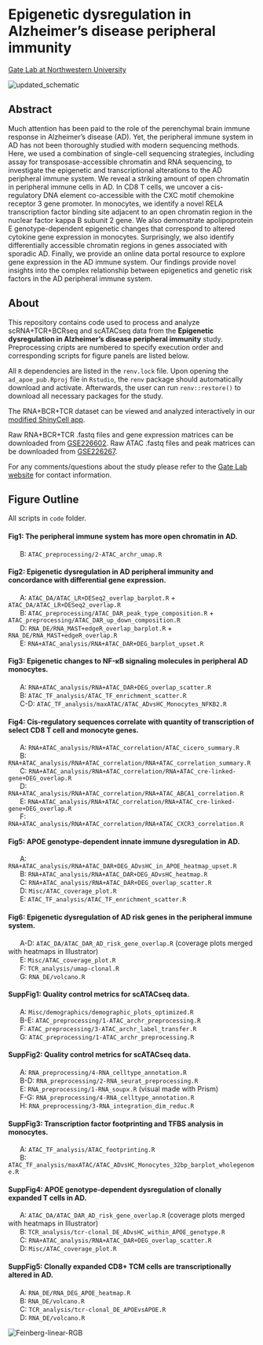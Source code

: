 # Epigenetic dysregulation in Alzheimer’s disease peripheral immunity
[Gate Lab at Northwestern University](https://sites.northwestern.edu/gatelab/)

![updated_schematic](https://github.com/gatelabNW/ad_apoe_pub/assets/91904251/8f69bc36-3fc5-44da-b49b-b3c8e395b438)

## Abstract

Much attention has been paid to the role of the perenchymal brain immune response in Alzheimer’s disease (AD). Yet, the peripheral immune system in AD has not been thoroughly studied with modern sequencing methods. Here, we used a combination of single-cell sequencing strategies, including assay for transposase-accessible chromatin and RNA sequencing, to investigate the epigenetic and transcriptional alterations to the AD peripheral immune system. We reveal a striking amount of open chromatin in peripheral immune cells in AD. In CD8 T cells, we uncover a cis-regulatory DNA element co-accessible with the CXC motif chemokine receptor 3 gene promoter. In monocytes, we identify a novel RELA transcription factor binding site adjacent to an open chromatin region in the nuclear factor kappa B subunit 2 gene. We also demonstrate apolipoprotein E genotype-dependent epigenetic changes that correspond to altered cytokine gene expression in monocytes. Surprisingly, we also identify differentially accessible chromatin regions in genes associated with sporadic AD. Finally, we provide an online data portal resource to explore gene expression in the AD immune system. Our findings provide novel insights into the complex relationship between epigenetics and genetic risk factors in the AD peripheral immune system.

## About
This repository contains code used to process and analyze scRNA+TCR+BCRseq and scATACseq data from the **Epigenetic dysregulation in Alzheimer’s disease peripheral immunity** study. Preprocessing cripts are numbered to specify execution order and corresponding scripts for figure panels are listed below.

All ```R``` dependencies are listed in the ```renv.lock``` file. Upon opening the ```ad_apoe_pub.Rproj``` file in ```Rstudio```, the ```renv``` package should automatically download and activate. Afterwards, the user can run ```renv::restore()``` to download all necessary packages for the study. 

The RNA+BCR+TCR dataset can be viewed and analyzed interactively in our [modified ShinyCell app](https://gatelabnu.shinyapps.io/ad_apoe_rna/).

Raw RNA+BCR+TCR .fastq files and gene expression matrices can be downloaded from [GSE226602](https://www.ncbi.nlm.nih.gov/geo/query/acc.cgi?acc=GSE226602). Raw ATAC .fastq files and peak matrices can be downloaded from [GSE226267](https://www.ncbi.nlm.nih.gov/geo/query/acc.cgi?acc=GSE226267).

For any comments/questions about the study please refer to the [Gate Lab website](https://sites.northwestern.edu/gatelab/) for contact information.

## Figure Outline
All scripts in `code` folder.

#### Fig1: The peripheral immune system has more open chromatin in AD.
&nbsp;&nbsp;&nbsp;&nbsp;&nbsp;&nbsp;B: `ATAC_preprocessing/2-ATAC_archr_umap.R`  

#### Fig2: Epigenetic dysregulation in AD peripheral immunity and concordance with differential gene expression.
&nbsp;&nbsp;&nbsp;&nbsp;&nbsp;&nbsp;A: `ATAC_DA/ATAC_LR+DESeq2_overlap_barplot.R` + `ATAC_DA/ATAC_LR+DESeq2_overlap.R`  
&nbsp;&nbsp;&nbsp;&nbsp;&nbsp;&nbsp;B: `ATAC_preprocessing/ATAC_DAR_peak_type_composition.R` + `ATAC_preprocessing/ATAC_DAR_up_down_composition.R`         
&nbsp;&nbsp;&nbsp;&nbsp;&nbsp;&nbsp;D: `RNA_DE/RNA_MAST+edgeR_overlap_barplot.R` + `RNA_DE/RNA_MAST+edgeR_overlap.R`   
&nbsp;&nbsp;&nbsp;&nbsp;&nbsp;&nbsp;E: `RNA+ATAC_analysis/RNA+ATAC_DAR+DEG_barplot_upset.R`   

#### Fig3: Epigenetic changes to NF-κB signaling molecules in peripheral AD monocytes. 
&nbsp;&nbsp;&nbsp;&nbsp;&nbsp;&nbsp;A: `RNA+ATAC_analysis/RNA+ATAC_DAR+DEG_overlap_scatter.R`  
&nbsp;&nbsp;&nbsp;&nbsp;&nbsp;&nbsp;B: `ATAC_TF_analysis/ATAC_TF_enrichment_scatter.R`  
&nbsp;&nbsp;&nbsp;&nbsp;&nbsp;&nbsp;C-D: `ATAC_TF_analysis/maxATAC/ATAC_ADvsHC_Monocytes_NFKB2.R`    

#### Fig4: Cis-regulatory sequences correlate with quantity of transcription of select CD8 T cell and monocyte genes.
&nbsp;&nbsp;&nbsp;&nbsp;&nbsp;&nbsp;A: `RNA+ATAC_analysis/RNA+ATAC_correlation/ATAC_cicero_summary.R`    
&nbsp;&nbsp;&nbsp;&nbsp;&nbsp;&nbsp;B: `RNA+ATAC_analysis/RNA+ATAC_correlation/RNA+ATAC_correlation_summary.R`  
&nbsp;&nbsp;&nbsp;&nbsp;&nbsp;&nbsp;C: `RNA+ATAC_analysis/RNA+ATAC_correlation/RNA+ATAC_cre-linked-gene+DEG_overlap.R`  
&nbsp;&nbsp;&nbsp;&nbsp;&nbsp;&nbsp;D: `RNA+ATAC_analysis/RNA+ATAC_correlation/RNA+ATAC_ABCA1_correlation.R`  
&nbsp;&nbsp;&nbsp;&nbsp;&nbsp;&nbsp;E: `RNA+ATAC_analysis/RNA+ATAC_correlation/RNA+ATAC_cre-linked-gene+DEG_overlap.R`  
&nbsp;&nbsp;&nbsp;&nbsp;&nbsp;&nbsp;F: `RNA+ATAC_analysis/RNA+ATAC_correlation/RNA+ATAC_CXCR3_correlation.R`  

#### Fig5: APOE genotype-dependent innate immune dysregulation in AD.
&nbsp;&nbsp;&nbsp;&nbsp;&nbsp;&nbsp;A: `RNA+ATAC_analysis/RNA+ATAC_DAR+DEG_ADvsHC_in_APOE_heatmap_upset.R`    
&nbsp;&nbsp;&nbsp;&nbsp;&nbsp;&nbsp;B: `RNA+ATAC_analysis/RNA+ATAC_DAR+DEG_ADvsHC_heatmap.R`  
&nbsp;&nbsp;&nbsp;&nbsp;&nbsp;&nbsp;C: `RNA+ATAC_analysis/RNA+ATAC_DAR+DEG_overlap_scatter.R`     
&nbsp;&nbsp;&nbsp;&nbsp;&nbsp;&nbsp;D: `Misc/ATAC_coverage_plot.R`  
&nbsp;&nbsp;&nbsp;&nbsp;&nbsp;&nbsp;E: `ATAC_TF_analysis/ATAC_TF_enrichment_scatter.R`   

#### Fig6: Epigenetic dysregulation of AD risk genes in the peripheral immune system.
&nbsp;&nbsp;&nbsp;&nbsp;&nbsp;&nbsp;A-D: `ATAC_DA/ATAC_DAR_AD_risk_gene_overlap.R` (coverage plots merged with heatmaps in Illustrator)      
&nbsp;&nbsp;&nbsp;&nbsp;&nbsp;&nbsp;E: `Misc/ATAC_coverage_plot.R`     
&nbsp;&nbsp;&nbsp;&nbsp;&nbsp;&nbsp;F: `TCR_analysis/umap-clonal.R`   
&nbsp;&nbsp;&nbsp;&nbsp;&nbsp;&nbsp;G: `RNA_DE/volcano.R`   

#### SuppFig1: Quality control metrics for scATACseq data.
&nbsp;&nbsp;&nbsp;&nbsp;&nbsp;&nbsp;A: `Misc/demographics/demographic_plots_optimized.R`  
&nbsp;&nbsp;&nbsp;&nbsp;&nbsp;&nbsp;B-E: `ATAC_preprocessing/1-ATAC_archr_preprocessing.R`  
&nbsp;&nbsp;&nbsp;&nbsp;&nbsp;&nbsp;F: `ATAC_preprocessing/3-ATAC_archr_label_transfer.R`   
&nbsp;&nbsp;&nbsp;&nbsp;&nbsp;&nbsp;G: `ATAC_preprocessing/1-ATAC_archr_preprocessing.R`    

#### SuppFig2: Quality control metrics for scATACseq data.
&nbsp;&nbsp;&nbsp;&nbsp;&nbsp;&nbsp;A: `RNA_preprocessing/4-RNA_celltype_annotation.R`   
&nbsp;&nbsp;&nbsp;&nbsp;&nbsp;&nbsp;B-D: `RNA_preprocessing/2-RNA_seurat_preprocessing.R`   
&nbsp;&nbsp;&nbsp;&nbsp;&nbsp;&nbsp;E: `RNA_preprocessing/1-RNA_soupx.R` (visual made with Prism)   
&nbsp;&nbsp;&nbsp;&nbsp;&nbsp;&nbsp;F-G: `RNA_preprocessing/4-RNA_celltype_annotation.R`    
&nbsp;&nbsp;&nbsp;&nbsp;&nbsp;&nbsp;H: `RNA_preprocessing/3-RNA_integration_dim_reduc.R`    

#### SuppFig3: Transcription factor footprinting and TFBS analysis in monocytes.
&nbsp;&nbsp;&nbsp;&nbsp;&nbsp;&nbsp;A: `ATAC_TF_analysis/ATAC_footprinting.R`  
&nbsp;&nbsp;&nbsp;&nbsp;&nbsp;&nbsp;B: `ATAC_TF_analysis/maxATAC/ATAC_ADvsHC_Monocytes_32bp_barplot_wholegenome.R`  

#### SuppFig4: APOE genotype-dependent dysregulation of clonally expanded T cells in AD.
&nbsp;&nbsp;&nbsp;&nbsp;&nbsp;&nbsp;A: `ATAC_DA/ATAC_DAR_AD_risk_gene_overlap.R` (coverage plots merged with heatmaps in Illustrator)  
&nbsp;&nbsp;&nbsp;&nbsp;&nbsp;&nbsp;B: `TCR_analysis/tcr-clonal_DE_ADvsHC_within_APOE_genotype.R`  
&nbsp;&nbsp;&nbsp;&nbsp;&nbsp;&nbsp;C: `RNA+ATAC_analysis/RNA+ATAC_DAR+DEG_overlap_scatter.R`  
&nbsp;&nbsp;&nbsp;&nbsp;&nbsp;&nbsp;D: `Misc/ATAC_coverage_plot.R`  

#### SuppFig5: Clonally expanded CD8+ TCM cells are transcriptionally altered in AD.
&nbsp;&nbsp;&nbsp;&nbsp;&nbsp;&nbsp;A: `RNA_DE/RNA_DEG_APOE_heatmap.R`  
&nbsp;&nbsp;&nbsp;&nbsp;&nbsp;&nbsp;B: `RNA_DE/volcano.R`  
&nbsp;&nbsp;&nbsp;&nbsp;&nbsp;&nbsp;C: `TCR_analysis/tcr-clonal_DE_APOEvsAPOE.R`   
&nbsp;&nbsp;&nbsp;&nbsp;&nbsp;&nbsp;D: `RNA_DE/volcano.R`  

![Feinberg-linear-RGB](https://user-images.githubusercontent.com/91904251/221924737-8ff64f66-bc81-4155-94a3-05121b393bfc.png)

